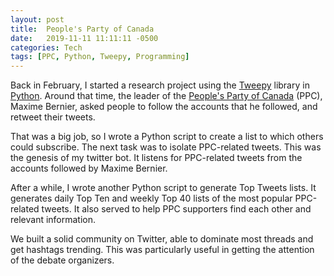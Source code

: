```yaml
---
layout: post
title:  People's Party of Canada
date:   2019-11-11 11:11:11 -0500
categories: Tech
tags: [PPC, Python, Tweepy, Programming]
---
```


Back in February, I started a research project using the 
[Tweepy][tweepy] library in [Python][python].  Around that time, the 
leader of the [People's Party of Canada][ppc] (PPC), Maxime Bernier, 
asked people to follow the accounts that he followed, and retweet their 
tweets.

That was a big job, so I wrote a Python script to create a list to 
which others could subscribe.  The next task was to isolate PPC-related 
tweets.  This was the genesis of my twitter bot.  It listens for 
PPC-related tweets from the accounts followed by Maxime Bernier.

After a while, I wrote another Python script to generate Top Tweets 
lists.  It generates daily Top Ten and weekly Top 40 lists of the most 
popular PPC-related tweets.  It also served to help PPC supporters find 
each other and relevant information.

We built a solid community on Twitter, able to dominate most threads 
and get hashtags trending.  This was particularly useful in getting the 
attention of the debate organizers.

[tweepy]:   https://pypi.org/project/tweepy
[ppc]:      https://peoplespartyofcanada.ca/?recruiter_id=964689
[python]:   https://python.org


